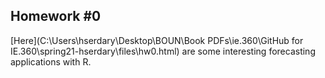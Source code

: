 ## Homework #0
[Here](C:\Users\hserdary\Desktop\BOUN\Book PDFs\ie.360\GitHub for IE.360\spring21-hserdary\files\hw0.html) are some interesting forecasting applications with R. 


